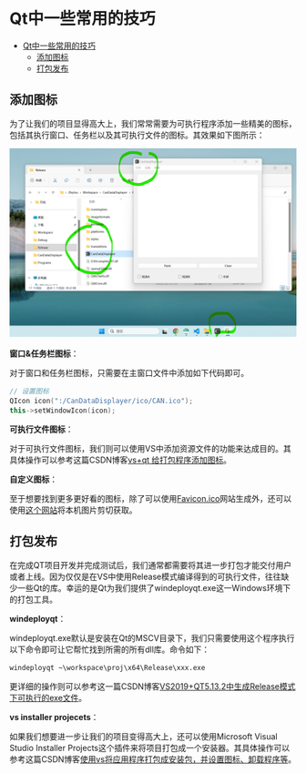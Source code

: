 # Qt中一些常用的技巧

- [Qt中一些常用的技巧](#qt中一些常用的技巧)
  - [添加图标](#添加图标)
  - [打包发布](#打包发布)

## 添加图标

为了让我们的项目显得高大上，我们常常需要为可执行程序添加一些精美的图标，包括其执行窗口、任务栏以及其可执行文件的图标。其效果如下图所示：

![Qt添加图标](../img/../../tool/img/qt_icon.png)

**窗口&任务栏图标**：

对于窗口和任务栏图标，只需要在主窗口文件中添加如下代码即可。

```c++
// 设置图标
QIcon icon(":/CanDataDisplayer/ico/CAN.ico");
this->setWindowIcon(icon);
```

**可执行文件图标**：

对于可执行文件图标，我们则可以使用VS中添加资源文件的功能来达成目的。其具体操作可以参考这篇CSDN博客[vs+qt 给打包程序添加图标](https://blog.csdn.net/qq_32867925/article/details/131386373)。

**自定义图标**：

至于想要找到更多更好看的图标，除了可以使用[Favicon.ico](https://www.logosc.cn/logo/favicon)网站生成外，还可以使用[这个网站](https://tool.lu/favicon/)将本机图片剪切获取。

## 打包发布

在完成QT项目开发并完成测试后，我们通常都需要将其进一步打包才能交付用户或者上线。因为仅仅是在VS中使用Release模式编译得到的可执行文件，往往缺少一些Qt的库。幸运的是Qt为我们提供了windeployqt.exe这一Windows环境下的打包工具。

**windeployqt**：

windeployqt.exe默认是安装在Qt的MSCV目录下，我们只需要使用这个程序执行以下命令即可让它帮忙找到所需的所有dll库。命令如下：

```cmd
windeployqt ~\workspace\proj\x64\Release\xxx.exe
```

更详细的操作则可以参考这一篇CSDN博客[VS2019+QT5.13.2中生成Release模式下可执行的exe文件](https://blog.csdn.net/qq_45445740/article/details/119035433)。

**vs installer projecets**：

如果我们想要进一步让我们的项目变得高大上，还可以使用Microsoft Visual Studio Installer Projects这个插件来将项目打包成一个安装器。其具体操作可以参考这篇CSDN博客[使用vs将应用程序打包成安装包，并设置图标、卸载程序等](https://blog.csdn.net/qq_43153377/article/details/117232087)。
